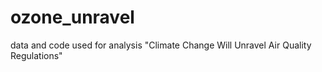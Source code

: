 # ozone_unravel
data and code used for analysis "Climate Change Will Unravel Air Quality Regulations"
